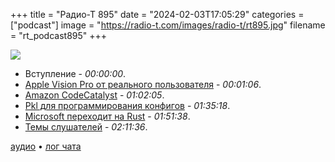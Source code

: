 +++
title = "Радио-Т 895"
date = "2024-02-03T17:05:29"
categories = ["podcast"]
image = "https://radio-t.com/images/radio-t/rt895.jpg"
filename = "rt_podcast895"
+++

![](https://radio-t.com/images/radio-t/rt895.jpg)

- Вступление - *00:00:00*.
- [Apple Vision Pro от реального пользователя](https://www.theverge.com/24054862/apple-vision-pro-review-vr-ar-headset-features-price) - *00:01:06*.
- [Amazon CodeCatalyst](https://codecatalyst.aws/explore) - *01:02:05*.
- [Pkl для программирования конфигов](https://pkl-lang.org/blog/introducing-pkl.html) - *01:35:18*.
- [Microsoft переходит на Rust](https://www.theregister.com/2024/01/31/microsoft_seeks_rust_developers/) - *01:51:38*.
- [Темы слушателей](https://radio-t.com/p/2024/01/30/prep-895/) - *02:11:36*.


[аудио](https://cdn.radio-t.com/rt_podcast895.mp3) • [лог чата](https://chat.radio-t.com/logs/radio-t-895.html)
<audio src="https://cdn.radio-t.com/rt_podcast895.mp3" preload="none"></audio>
